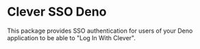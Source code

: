 # Clever SSO Deno

This package provides SSO authentication for users of your Deno application to be able to "Log In With Clever".
